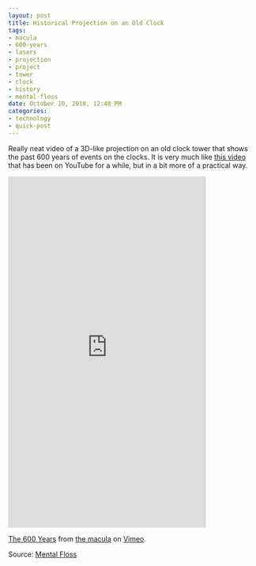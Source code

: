 ```yaml
--- 
layout: post
title: Historical Projection on an Old Clock
tags: 
- macula
- 600-years
- lasers
- projection
- project
- tower
- clock
- history
- mental-floss
date: October 10, 2010, 12:48 PM
categories: 
- technology
- quick-post
---
```

Really neat video of a 3D-like projection on an old clock tower that shows the past 600 years of events on the clocks. It is very much like [this video](http://www.youtube.com/watch?v=O0XKmU5hF5s) that has been on YouTube for a while, but in a bit more of a practical way.

<iframe src="http://player.vimeo.com/video/15749093" frameborder="0" height="710" width="400"></iframe>

[The 600 Years](http://vimeo.com/15749093) from [the macula](http://vimeo.com/themacula) on [Vimeo](http://vimeo.com).

Source: [Mental Floss](http://www.mentalfloss.com/blogs/archives/70944)

